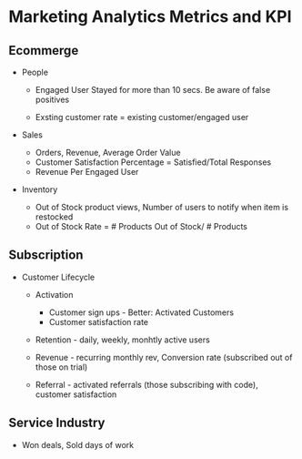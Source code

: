 # Marketing Analytics Metrics and KPI

## Ecommerge
* People 
    * Engaged User
    Stayed for more than 10 secs. Be aware of false positives

    * Exsting customer rate = existing customer/engaged user


* Sales
    * Orders, Revenue, Average Order Value
    * Customer Satisfaction Percentage = Satisfied/Total Responses
    * Revenue Per Engaged User

* Inventory
    * Out of Stock product views, Number of users to notify when item is restocked
    * Out of Stock Rate = # Products Out of Stock/ # Products

## Subscription

* Customer Lifecycle
    * Activation 
        * Customer sign ups - Better: Activated Customers
        * Customer satisfaction rate

    * Retention - daily, weekly, monhtly active users
    * Revenue - recurring monthly rev, Conversion rate (subscribed out of those on trial)
    * Referral - activated referrals (those subscribing with code), customer satisfaction

## Service Industry
* Won deals, Sold days of work



